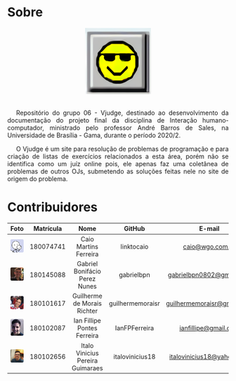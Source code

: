 # Sobre

<div align="center">
  <img width="150px" src= "assets/icons/vjudge.png"/>
</div>
<br />

<p style="text-indent: 20px; text-align: justify">
Repositório do grupo 06 - Vjudge, destinado ao desenvolvimento da documentação do projeto final da disciplina de Interação humano-computador, ministrado pelo professor André Barros de Sales, na Universidade de Brasília - Gama, durante o período 2020/2.
</p>

<p style="text-indent: 20px; text-align: justify">
O Vjudge é um site para resolução de problemas de programação e para criação de listas de exercícios relacionados a esta área, porém não se identifica como um juíz online pois, ele apenas faz uma coletânea de problemas de outros OJs, submetendo as soluções feitas nele no site de origem do problema.
</p>


# Contribuidores

| Foto | Matrícula | Nome | GitHub | E-mail |
|:--:|:--:|:--:|:--:|:--:|
|<img width="150px" style="border-radius:10%" src="./assets/integrantes/caio.jpg" alt="Caio">|180074741|Caio Martins Ferreira|linktocaio|caio@wgo.com.br|
|<img width="150px" style="border-radius:10%" src="./assets/integrantes/gabriel.jpg" alt="Gabriel">|180145088|Gabriel Bonifácio Perez Nunes|gabrielbpn|gabrielbpn0802@gmail.com|
|<img width="150px" style="border-radius:10%" src="./assets/integrantes/guilherme.jpg" alt="Guilherme">|180101617|Guilherme de Morais Richter|guilhermemoraisr|guilhermemoraisr@gmail.com|
|<img width="150px" style="border-radius:10%" src="./assets/integrantes/ian.jpg" alt="Ian">|180102087|Ian Fillipe Pontes Ferreira|IanFPFerreira|ianfillipe@gmail.com|
|<img width="150px" style="border-radius:10%" src="./assets/integrantes/italo.jpg" alt="Italo">|180102656|Italo Vinicius Pereira Guimaraes|italovinicius18|italovinicius18@yahoo.com|
